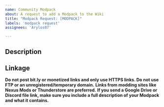 ```yaml
---
name: Community Modpack
about: A request to add a Modpack to the Wiki
title: "Modpack Request: [MODPACK]"
labels: 'modpack request'
assignees: 'Arylos07'

---
```

## Description ##
<!-- Describe your Modpack and contents of the pack and what it brings to the game. Feel free to elaborate on what exactly it does. -->

## Linkage ## 
**Do not post bit.ly or monetized links and only use HTTPS links. Do not use FTP or an unregistered/temporary domain.**
**Links from modding sites like Nexus Mods or Thunderstore are preferred.**
**If you send a Google Drive or Discord file link, make sure you include a full description of your Modpack and what it contains.**
<!-- Provide any links to your Modpack. Modding community links preferred. Fill free to also post a Discord link if you have a dedicated Discord server for it or for a server that uses it. -->